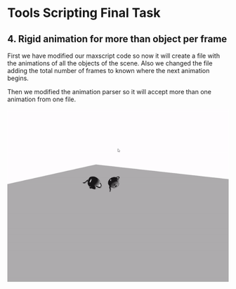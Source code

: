 # Tools Scripting Final Task

## 4. Rigid animation for more than object per frame

First we have modified our maxscript code so now it will create a file with the animations of all the objects of the scene. Also we changed the file adding the total number of frames to known where the next animation begins.

Then we modified the animation parser so it will accept more than one animation from one file.


![](tetera.gif)
